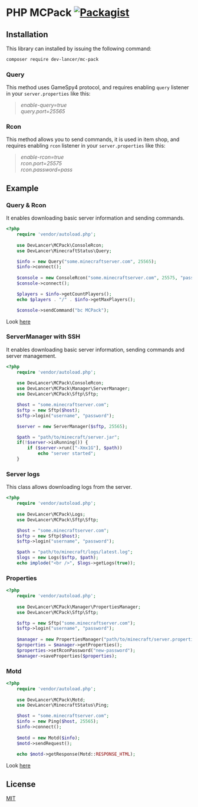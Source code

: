 # PHP MCPack [![Packagist](https://img.shields.io/packagist/dt/dev-lancer/mc-pack.svg)](https://packagist.org/packages/dev-lancer/mc-pack)

## Installation
This library can installed by issuing the following command:
```bash
composer require dev-lancer/mc-pack
```

### Query
This method uses GameSpy4 protocol, and requires enabling `query` listener in your `server.properties` like this:

> *enable-query=true*<br>
> *query.port=25565*

### Rcon
This method allows you to send commands, it is used in item shop, and requires enabling `rcon` listener in your `server.properties` like this:

> *enable-rcon=true*<br>
> *rcon.port=25575*<br>
> *rcon.password=pass*

## Example
### Query & Rcon

It enables downloading basic server information and sending commands.

```php
<?php
    require 'vendor/autoload.php';
    
    use DevLancer\MCPack\ConsoleRcon;
    use DevLancer\MinecraftStatus\Query;

    $info = new Query("some.minecraftserver.com", 25565);
    $info->connect();
    
    $console = new ConsoleRcon("some.minecraftserver.com", 25575, "pass", 3);
    $console->connect();

    $players = $info->getCountPlayers();
    echo $players . "/" . $info->getMaxPlayers();

    $console->sendCommand("bc MCPack");
```

Look [here](https://github.com/jgniecki/MinecraftStatus)

### ServerManager with SSH

It enables downloading basic server information, sending commands and server management.

```php
<?php
    require 'vendor/autoload.php';
    
    use DevLancer\MCPack\ConsoleRcon;
    use DevLancer\MCPack\Manager\ServerManager;
    use DevLancer\MCPack\Sftp\Sftp;

    $host = "some.minecraftserver.com";
    $sftp = new Sftp($host);
    $sftp->login("username", "password");

    $server = new ServerManager($sftp, 25565);

    $path = "path/to/minecraft/server.jar";
    if(!$server->isRunning()) {
        if ($server->run(["-Xmx1G"], $path))
            echo "server started";
    }
```

### Server logs

This class allows downloading logs from the server.

```php
<?php
    require 'vendor/autoload.php';
    
    use DevLancer\MCPack\Logs;
    use DevLancer\MCPack\Sftp\Sftp;

    $host = "some.minecraftserver.com";
    $sftp = new Sftp($host);
    $sftp->login("username", "password");

    $path = "path/to/minecraft/logs/latest.log";
    $logs = new Logs($sftp, $path);
    echo implode("<br />", $logs->getLogs(true));
```

### Properties

```php
<?php
    require 'vendor/autoload.php';
    
    use DevLancer\MCPack\Manager\PropertiesManager;
    use DevLancer\MCPack\Sftp\Sftp;

    $sftp = new Sftp("some.minecraftserver.com");
    $sftp->login("username", "password");
    
    $manager = new PropertiesManager("path/to/minecraft/server.properties", $sftp);
    $properties = $manager->getProperties();
    $properties->setRconPassword("new-password");
    $manager->saveProperties($properties);
```

### Motd

```php
<?php
    require 'vendor/autoload.php';
    
    use DevLancer\MCPack\Motd;
    use DevLancer\MinecraftStatus\Ping;

    $host = "some.minecraftserver.com";
    $info = new Ping($host, 25565);
    $info->connect();
    
    $motd = new Motd($info);
    $motd->sendRequest();
    
    echo $motd->getResponse(Motd::RESPONSE_HTML);
```

Look [here](https://github.com/jgniecki/MinecraftMotdParser)

## License
[MIT](LICENSE)